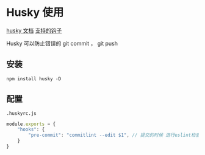 # Husky 使用

[husky 文档](https://www.breword.com/typicode-husky)
[支持的钩子](https://git-scm.com/docs/githooks)

Husky 可以防止错误的 git commit ， git push

## 安装

```shell
npm install husky -D
```

## 配置

`.huskyrc.js`

```js
module.exports = {
    "hooks": {
        "pre-commit": "commitlint --edit $1", // 提交的时候 进行eslint检查
    }
}
```